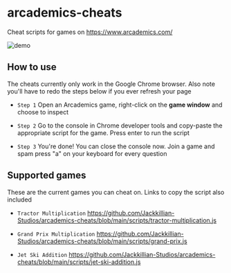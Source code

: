 # arcademics-cheats
Cheat scripts for games on https://www.arcademics.com/

![demo](https://user-images.githubusercontent.com/101005658/170934998-f7af8941-b48b-41d1-980a-474cfd2e55f5.gif "demo hack")

## How to use
The cheats currently only work in the Google Chrome browser. Also note you'll have to redo the steps below if you ever refresh your page

- `Step 1` Open an Arcademics game, right-click on the **game window** and choose to inspect

- `Step 2` Go to the console in Chrome developer tools and copy-paste the appropriate script for the game. Press enter to run the script

- `Step 3` You're done! You can close the console now. Join a game and spam press "a" on your keyboard for every question


## Supported games
These are the current games you can cheat on. Links to copy the script also included

- `Tractor Multiplication` https://github.com/Jackkillian-Studios/arcademics-cheats/blob/main/scripts/tractor-multiplication.js

- `Grand Prix Multiplication` https://github.com/Jackkillian-Studios/arcademics-cheats/blob/main/scripts/grand-prix.js

- `Jet Ski Addition` https://github.com/Jackkillian-Studios/arcademics-cheats/blob/main/scripts/jet-ski-addition.js
